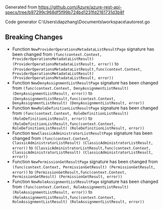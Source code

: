 
Generated from https://github.com/Azure/azure-rest-api-specs/tree/b97299c968df5f99b724bd1231fd2161731d3b8f

Code generator C:\Users\dapzhang\Documents\workspace\autorest.go

## Breaking Changes

- Function `NewProviderOperationsMetadataListResultPage` signature has been changed from `(func(context.Context, ProviderOperationsMetadataListResult) (ProviderOperationsMetadataListResult, error))` to `(ProviderOperationsMetadataListResult,func(context.Context, ProviderOperationsMetadataListResult) (ProviderOperationsMetadataListResult, error))`
- Function `NewDenyAssignmentListResultPage` signature has been changed from `(func(context.Context, DenyAssignmentListResult) (DenyAssignmentListResult, error))` to `(DenyAssignmentListResult,func(context.Context, DenyAssignmentListResult) (DenyAssignmentListResult, error))`
- Function `NewRoleDefinitionListResultPage` signature has been changed from `(func(context.Context, RoleDefinitionListResult) (RoleDefinitionListResult, error))` to `(RoleDefinitionListResult,func(context.Context, RoleDefinitionListResult) (RoleDefinitionListResult, error))`
- Function `NewClassicAdministratorListResultPage` signature has been changed from `(func(context.Context, ClassicAdministratorListResult) (ClassicAdministratorListResult, error))` to `(ClassicAdministratorListResult,func(context.Context, ClassicAdministratorListResult) (ClassicAdministratorListResult, error))`
- Function `NewPermissionGetResultPage` signature has been changed from `(func(context.Context, PermissionGetResult) (PermissionGetResult, error))` to `(PermissionGetResult,func(context.Context, PermissionGetResult) (PermissionGetResult, error))`
- Function `NewRoleAssignmentListResultPage` signature has been changed from `(func(context.Context, RoleAssignmentListResult) (RoleAssignmentListResult, error))` to `(RoleAssignmentListResult,func(context.Context, RoleAssignmentListResult) (RoleAssignmentListResult, error))`

